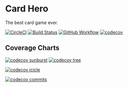 # Card Hero

The best card game ever.


[![CircleCI](https://circleci.com/gh/kwokkan/card-hero.svg?style=svg)](https://circleci.com/gh/kwokkan/card-hero)
[![Build Status](https://travis-ci.com/kwokkan/card-hero.svg?branch=master)](https://travis-ci.com/kwokkan/card-hero)
[![GitHub Workflow](https://github.com/kwokkan/card-hero/workflows/.NET%20Core/badge.svg)](https://github.com/kwokkan/card-hero/actions?query=workflow%3A%22.NET+Core%22)
[![codecov](https://codecov.io/gh/kwokkan/card-hero/branch/master/graph/badge.svg)](https://codecov.io/gh/kwokkan/card-hero)

## Coverage Charts

[![codecov sunburst](https://codecov.io/gh/kwokkan/card-hero/branch/master/graphs/sunburst.svg)](https://codecov.io/gh/kwokkan/card-hero)
[![codecov tree](https://codecov.io/gh/kwokkan/card-hero/branch/master/graphs/tree.svg)](https://codecov.io/gh/kwokkan/card-hero)

[![codecov icicle](https://codecov.io/gh/kwokkan/card-hero/branch/master/graphs/icicle.svg)](https://codecov.io/gh/kwokkan/card-hero)

[![codecov commits](https://codecov.io/gh/kwokkan/card-hero/branch/master/graphs/commits.svg)](https://codecov.io/gh/kwokkan/card-hero)
